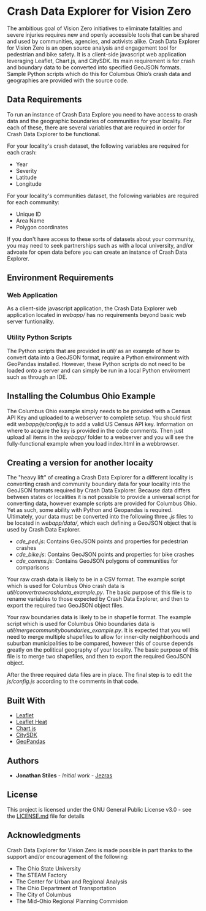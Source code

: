 # Crash Data Explorer for Vision Zero

The ambitious goal of Vision Zero initiatives to eliminate fatalities and severe injuries requires new and openly accessible tools that can be shared and used by communities, agencies, and activists alike. Crash Data Explorer for Vision Zero is an open source analysis and engagement tool for pedestrian and bike safety. It is a client-side javascript web application leveraging Leaflet, Chart.js, and CitySDK. Its main requirement is for crash and boundary data to be converted into specified GeoJSON formats. Sample Python scripts which do this for Columbus Ohio’s crash data and geographies are provided with the source code.

## Data Requirements

To run an instance of Crash Data Explore you need to have access to crash data and the geographic boundaries of communities for your locality. For each of these, there are several variables that are required in order for Crash Data Explorer to be functional.

For your locality's crash dataset, the following variables are required for each crash:
* Year
* Severity
* Latitude
* Longitude

For your locality's communities dataset, the following variables are required for each community:
* Unique ID
* Area Name
* Polygon coordinates

If you don't have access to these sorts of datasets about your community, you may need to seek partnerships such as with a local university, and/or advoate for open data before you can create an instance of Crash Data Explorer. 

## Environment Requirements

### Web Application

As a client-side javascript application, the Crash Data Explorer web application located in *webapp/* has no requirements beyond basic web server funtionality.

### Utility Python Scripts

The Python scripts that are provided in *util/* as an example of how to convert data into a GeoJSON format, require a Python environment with GeoPandas installed. However, these Python scripts do not need to be loaded onto a server and can simply be run in a local Python enviroment such as through an IDE. 

## Installing the Columbus Ohio Example

The Columbus Ohio example simply needs to be provided with a Census API Key and uploaded to a webserver to complete setup. You should first edit *webapp/js/config.js* to add a valid US Census API key. Information on where to acquire the key is provided in the code comments. Then just upload all items in the *webapp/* folder to a webserver and you will see the fully-functional example when you load index.html in a webbrowser. 

## Creating a version for another locaity

The "heavy lift" of creating a Crash Data Explorer for a different locality is converting crash and community boundary data for your locality into the GeoJSON formats required by Crash Data Explorer. Because data differs between states or localities it is not possible to provide a universal script for converting data, however example scripts are provided for Columbus Ohio. Yet as such, some ability with Python and Geopandas is required. Ultimately, your data must be converted into the following three *.js* files to be located in *webapp/data/*, which each defining a GeoJSON object that is used by Crash Data Explorer.

* *cde_ped.js*: Contains GeoJSON points and properties for pedestrian crashes
* *cde_bike.js*: Contains GeoJSON points and properties for bike crashes
* *cde_comms.js*: Contains GeoJSON polygons of communities for comparisons
 
Your raw crash data is likely to be in a CSV format. The example script which is used for Columbus Ohio crash data is  *util/convertrawcrashdata_example.py*. The basic purpose of this file is to rename variables to those expected by Crash Data Explorer, and then to export the required two GeoJSON object files.

Your raw boundaries data is likely to be in shapefile format. The example script which is used for Columbus Ohio boundaries data is *util/mergecommunityboundaries_example.py*. It is expected that you will need to merge multiple shapefiles to allow for  inner-city neighborhoods and suburban municipalities to be compared, however this of course depends greatly on the political geography of your locality. The basic purpose of this file is  to merge two shapefiles, and then to export the required GeoJSON object.

After the three required data files are in place. The final step is to edit the *js/config.js* according to the comments in that code.

## Built With

* [Leaflet](https://github.com/Leaflet/Leaflet)
* [Leaflet Heat](https://github.com/Leaflet/Leaflet.heat)
* [Chart.js](https://www.chartjs.org/)
* [CitySDK](https://github.com/uscensusbureau/citysdk/)
* [GeoPandas](https://geopandas.org/)

## Authors

* **Jonathan Stiles** - *Initial work* - [Jezras](https://github.com/jezras/)

## License

This project is licensed under the GNU General Public License v3.0 - see the [LICENSE.md](LICENSE.md) file for details

## Acknowledgments

Crash Data Explorer for Vision Zero is made possible in part thanks to the support and/or encouragement of the following:

* The Ohio State University
* The STEAM Factory
* The Center for Urban and Regional Analysis
* The Ohio Department of Transportation
* The City of Columbus
* The Mid-Ohio Regional Planning Commision
